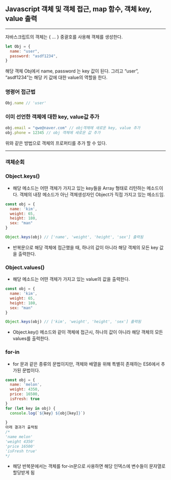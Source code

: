 ## Javascript 객체 및 객체 접근, map 함수, 객체 key, value 출력

---

 

자바스크립트의 객체는 {  …  } 중괄호를 사용해 객체를 생성한다. 

```jsx
let Obj = {
  name: "user",
  password: "asdf1234",
}
```

해당 객체 Obj에서 name, password 는 key 값이 된다. 그리고 “user”, “asdf1234”는 해당 키 값에 대한 value의 역할을 한다. 

### 명령어 접근법

```jsx
Obj.name // 'user'
```

### 이미 선언한 객체에 대한 key, value값 추가

```jsx
obj.email = "qwe@naver.com" // obj객체에 새로운 key, value 추가
obj.phone = 12345 // obj 객체에 새로운 값 추가
```

위와 같은 방법으로 객체의 프로퍼티를 추가 할 수 있다.

---

### 객체순회

### Object.keys()

- 해당 메소드는 어떤 객체가 가지고 있는 key들을 Array 형태로 리턴하는 메소드이다. 객체의 내장 메소드가 아닌 객체생성자인 Object가 직접 가지고 있는 메소드임.

```jsx
const obj = {
  name: 'kim',
  weight: 65,
  height: 180,
  sex: "man"
}

Object.keys(obj) // ['name', 'weight', 'height', 'sex'] 출력됨
```

- 반복문으로 해당 객체에 접근했을 때, 하나의 값이 아니라 해당 객체의 모든 key 값을 출력한다.

### Object.values()

- 해당 메소드는 어떤 객체가 가지고 있는 value의 값을 출력한다.

```jsx
const obj = {
  name: 'kim',
  weight: 65,
  height: 180,
  sex: "man"
}

Object.keys(obj) // ['kim', 'weight', 'height', 'sex'] 출력됨
```

- Object.key() 메소드와 같이 객체에 접근시, 하나의 값이 아니라 해당 객체의 모든 values를 출력한다.

### for-in

- for 문과 같은 종류의 문법이지만, 객체와 배열을 위해 특별히 존재하는 ES6에서 추가된 문법이다.

```jsx
const obj = {
  name: 'melon',
  weight: 4350,
  price: 16500,
  isFresh: true
}
for (let key in obj) {
  console.log(`${key} ${obj[key]}`)
  
}
아래 결과가 출력됨
/*
'name melon'
'weight 4350'
'price 16500'
'isFresh true'
*/
```

- 해당 반복문에서는 객체를 for-in문으로 사용하면 해당 인덱스에 변수들이 문자열로 할당받게 됨
